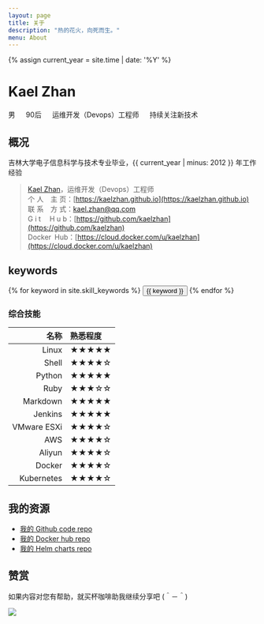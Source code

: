 ```yaml
---
layout: page
title: 关于
description: "热的花火，向死而生。" 
menu: About
---
```

{% assign current_year = site.time | date: '%Y' %}

Kael Zhan
===
男 &emsp; 90后 &emsp; 运维开发（Devops）工程师 &emsp; 持续关注新技术

## 概况

吉林大学电子信息科学与技术专业毕业，{{ current_year | minus: 2012 }} 年工作经验

>[Kael Zhan](https://kaelzhan.github.io)，运维开发（Devops）工程师  
>个 人&emsp;主 页：[https://kaelzhan.github.io](https://kaelzhan.github.io)  
>联 系&emsp;方 式：kael.zhan@qq.com  
>G i t&emsp; H u b：[https://github.com/kaelzhan](https://github.com/kaelzhan)  
>Docker&ensp;Hub：[https://cloud.docker.com/u/kaelzhan](https://cloud.docker.com/u/kaelzhan)


## keywords
<div class="btn-inline">
{% for keyword in site.skill_keywords %} <button class="btn btn-outline" type="button">{{ keyword }}</button> {% endfor %}
</div>


### 综合技能

| 名称 | 熟悉程度 |
|--:|:--|
| Linux | ★★★★★ |
| Shell | ★★★★☆ |
| Python | ★★★★★ |
| Ruby | ★★★☆☆ |
| Markdown | ★★★★★ |
| Jenkins | ★★★★★ |
| VMware ESXi | ★★★★☆ |
| AWS | ★★★★☆ |
| Aliyun | ★★★★☆ |
| Docker | ★★★★☆ |
| Kubernetes | ★★★★☆ |


## 我的资源

* [我的 Github code repo](https://github.com/kaelzhan)  
* [我的 Docker hub repo](https://cloud.docker.com/u/kaelzhan)  
* [我的 Helm charts repo](https://raw.githubusercontent.com/kaelzhan/helm-charts/master/index.yaml)


## 赞赏
如果内容对您有帮助，就买杯咖啡助我继续分享吧 (＾－＾)


![](http://qpic.cn/77zpLbg3o)